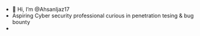 - 👋 Hi, I’m @AhsanIjaz17
- Aspiring Cyber security professional  curious in penetration tesing & bug bounty
- 
